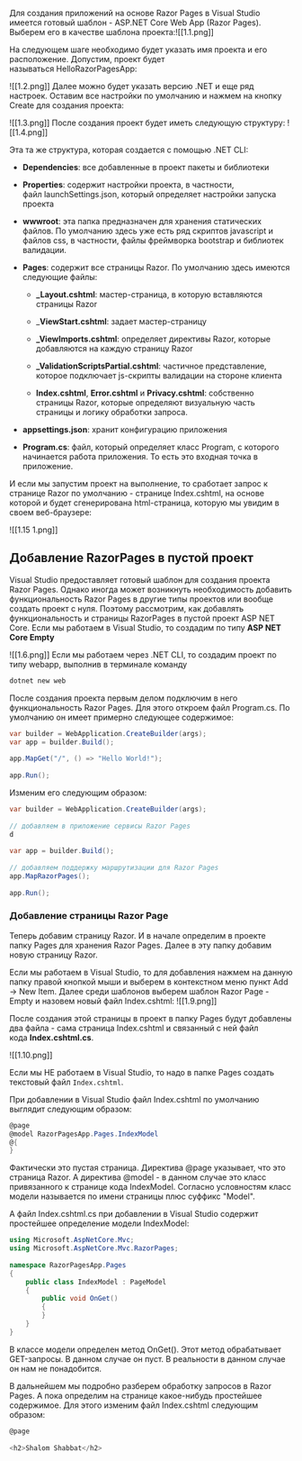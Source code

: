 
Для создания приложений на основе Razor Pages в Visual Studio имеется готовый шаблон - ASP.NET Core Web App (Razor Pages). Выберем его в качестве шаблона проекта:![[1.1.png]]

На следующем шаге необходимо будет указать имя проекта и его расположение. Допустим, проект будет называться HelloRazorPagesApp:

![[1.2.png]]
Далее можно будет указать версию .NET и еще ряд настроек. Оставим все настройки по умолчанию и нажмем на кнопку Create для создания проекта:

![[1.3.png]]
После создания проект будет иметь следующую структуру:
![[1.4.png]]

Эта та же структура, которая создается с помощью .NET CLI:

- **Dependencies**: все добавленные в проект пакеты и библиотеки
    
- **Properties**: содержит настройки проекта, в частности, файл launchSettings.json, который определяет настройки запуска проекта
    
- **wwwroot**: эта папка предназначен для хранения статических файлов. По умолчанию здесь уже есть ряд скриптов javascript и файлов css, в частности, файлы фреймворка bootstrap и библиотек валидации.
    
- **Pages**: содержит все страницы Razor. По умолчанию здесь имеются следующие файлы:
    
    - **_Layout.cshtml**: мастер-страница, в которую вставляются страницы Razor
        
    - _**ViewStart.cshtml**: задает мастер-страницу
        
    - **_ViewImports.cshtml**: определяет директивы Razor, которые добавляются на каждую страницу Razor
        
    - **_ValidationScriptsPartial.cshtml**: частичное представление, которое подключает js-скрипты валидации на стороне клиента
        
    - **Index.cshtml**, **Error.cshtml** и **Privacy.cshtml**: собственно страницы Razor, которые определяют визуальную часть страницы и логику обработки запроса.
        
- **appsettings.json**: хранит конфигурацию приложения
    
- **Program.cs**: файл, который определяет класс Program, с которого начинается работа приложения. То есть это входная точка в приложение.

И если мы запустим проект на выполнение, то сработает запрос к странице Razor по умолчанию - странице Index.cshtml, на основе которой и будет сгенерирована html-страница, которую мы увидим в своем веб-браузере:

![[1.15 1.png]]

## Добавление RazorPages в пустой проект

Visual Studio предоставляет готовый шаблон для создания проекта Razor Pages. Однако иногда может возникнуть необходимость добавить функциональность Razor Pages в другие типы проектов или вообще создать проект с нуля. Поэтому рассмотрим, как добавлять функциональность и страницы RazorPages в пустой проект ASP NET Core. Если мы работаем в Visual Studio, то создадим по типу **ASP NET Core Empty**

![[1.6.png]]
Если мы работаем через .NET CLI, то создадим проект по типу webapp, выполнив в терминале команду

```sh
dotnet new web
```

После создания проекта первым делом подключим в него функциональность Razor Pages. Для этого откроем файл Program.cs. По умолчанию он имеет примерно следующее содержимое:

```cs
var builder = WebApplication.CreateBuilder(args);
var app = builder.Build();
 
app.MapGet("/", () => "Hello World!");
 
app.Run();
```

Изменим его следующим образом:

```cs
var builder = WebApplication.CreateBuilder(args);
 
// добавляем в приложение сервисы Razor Pages
d
 
var app = builder.Build();
 
// добавляем поддержку маршрутизации для Razor Pages
app.MapRazorPages();  
 
app.Run();
```

### Добавление страницы Razor Page

Теперь добавим страницу Razor. И в начале определим в проекте папку Pages для хранения Razor Pages. Далее в эту папку добавим новую страницу Razor.

Если мы работаем в Visual Studio, то для добавления нажмем на данную папку правой кнопкой мыши и выберем в контекстном меню пункт Add -> New Item. Далее среди шаблонов выберем шаблон Razor Page - Empty и назовем новый файл Index.cshtml:
![[1.9.png]]

После создания этой страницы в проект в папку Pages будут добавлены два файла - сама страница Index.cshtml и связанный с ней файл кода **Index.cshtml.cs**.

![[1.10.png]]

Если мы НЕ работаем в Visual Studio, то надо в папке Pages создать текстовый файл `Index.cshtml`.

При добавлении в Visual Studio файл Index.cshtml по умолчанию выглядит следующим образом:

```cs
@page
@model RazorPagesApp.Pages.IndexModel
@{
}
```

Фактически это пустая страница. Директива @page указывает, что это страница Razor. А директива @model - в данном случае это класс привязанного к странице кода IndexModel. Согласно условностям класс модели называется по имени страницы плюс суффикс "Model".

А файл Index.cshtml.cs при добавлении в Visual Studio содержит простейшее определение модели IndexModel:

```cs
using Microsoft.AspNetCore.Mvc;
using Microsoft.AspNetCore.Mvc.RazorPages;
 
namespace RazorPagesApp.Pages
{
    public class IndexModel : PageModel
    {
        public void OnGet()
        {
        }
    }
}
```

В классе модели определен метод OnGet(). Этот метод обрабатывает GET-запросы. В данном случае он пуст. В реальности в данном случае он нам не понадобится.

В дальнейшем мы подробно разберем обработку запросов в Razor Pages. А пока определим на странице какое-нибудь простейшее содержимое. Для этого изменим файл Index.cshtml следующим образом:


```cs
@page
 
<h2>Shalom Shabbat</h2>
```